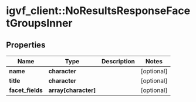 # igvf_client::NoResultsResponseFacetGroupsInner


## Properties
Name | Type | Description | Notes
------------ | ------------- | ------------- | -------------
**name** | **character** |  | [optional] 
**title** | **character** |  | [optional] 
**facet_fields** | **array[character]** |  | [optional] 


